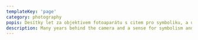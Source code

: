 ```yaml
---
templateKey: 'page'
category: photography
popis: Desítky let za objektivem fotoaparátu s citem pro symboliku, a umění zachytit koláž mystifikační technikou. To jsou díla Vladislava Krédla.
description: Many years behind the camera and a sense for symbolism and art; that's the creativity of Vladislav Krédl.
---
```

